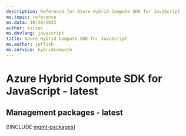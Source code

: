 ```yaml
---
description: Reference for Azure Hybrid Compute SDK for JavaScript
ms.topic: reference
ms.data: 10/28/2022
author: xirzec
ms.devlang: javascript
title: Azure Hybrid Compute SDK for JavaScript
ms.author: jeffish
ms.service: hybridcompute
---
```

# Azure Hybrid Compute SDK for JavaScript - latest

## Management packages - latest
[!INCLUDE [mgmt-packages](hybrid-compute-mgmt-index.md)]